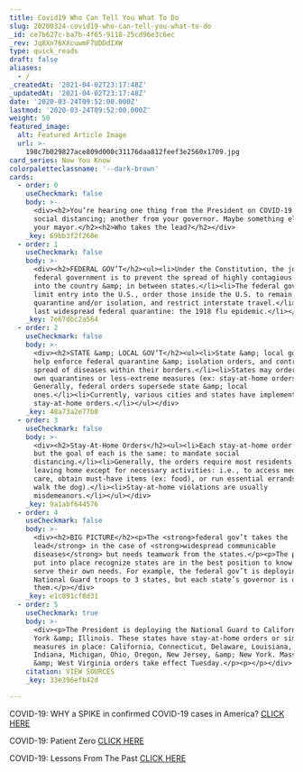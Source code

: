 ```yaml
---
title: Covid19 Who Can Tell You What To Do
slug: 20200324-covid19-who-can-tell-you-what-to-do
_id: ce7b627c-ba7b-4f65-9118-25cd96e3c6ec
_rev: Jq8Xn76XXcuwmF7UDDdIXW
type: quick_reads
draft: false
aliases:
  - /
_createdAt: '2021-04-02T23:17:48Z'
_updatedAt: '2021-04-02T23:17:48Z'
date: '2020-03-24T09:52:00.000Z'
lastmod: '2020-03-24T09:52:00.000Z'
weight: 50
featured_image:
  alt: Featured Article Image
  url: >-
    198c7b029827ace809d000c31176daa812feef3e2560x1709.jpg
card_series: Now You Know
colorpaletteclassname: '--dark-brown'
cards:
  - order: 0
    useCheckmark: false
    body: >-
      <div><h2>You’re hearing one thing from the President on COVID-19 about
      social distancing; another from your governor. Maybe something else from
      your mayor.</h2><h2>Who takes the lead?</h2></div>
    _key: 69bb3f2f260e
  - order: 1
    useCheckmark: false
    body: >-
      <div><h2>FEDERAL GOV’T</h2><ul><li>Under the Constitution, the job of the
      federal government is to prevent the spread of highly contagious diseases
      into the country &amp; in between states.</li><li>The federal gov’t may
      limit entry into the U.S., order those inside the U.S. to remain under
      quarantine and/or isolation, and restrict interstate travel.</li><li>The
      last widespread federal quarantine: the 1918 flu epidemic.</li></ul></div>
    _key: 7e67dbc2a564
  - order: 2
    useCheckmark: false
    body: >-
      <div><h2>STATE &amp; LOCAL GOV’T</h2><ul><li>State &amp; local governments
      help enforce federal quarantine &amp; isolation orders, and control the
      spread of diseases within their borders.</li><li>States may order their
      own quarantines or less-extreme measures (ex: stay-at-home orders).
      Generally, federal orders supersede state &amp; local
      ones.</li><li>Currently, various cities and states have implemented
      stay-at-home orders.</li></ul></div>
    _key: 48a73a2e77b8
  - order: 3
    useCheckmark: false
    body: >-
      <div><h2>Stay-At-Home Orders</h2><ul><li>Each stay-at-home order varies,
      but the goal of each is the same: to mandate social
      distancing.</li><li>Generally, the orders require most residents to avoid
      leaving home except for necessary activities: i.e., to access medical
      care, obtain must-have items (ex: food), or run essential errands (ex:
      walk the dog).</li><li>Stay-at-home violations are usually
      misdemeanors.</li></ul></div>
    _key: 9a1abf644576
  - order: 4
    useCheckmark: false
    body: >-
      <div><h2>BIG PICTURE</h2><p>The <strong>federal gov’t takes the
      lead</strong> in the case of <strong>widespread communicable
      diseases</strong> but needs teamwork from the states.</p><p>The policies
      put into place recognize states are in the best position to know how to
      serve their own needs. For example, the federal gov’t is deploying
      National Guard troops to 3 states, but each state’s governor is directing
      them.</p></div>
    _key: e1c891cf8d31
  - order: 5
    useCheckmark: true
    body: >-
      <div><p>The President is deploying the National Guard to California, New
      York &amp; Illinois. These states have stay-at-home orders or similar
      measures in place: California, Connecticut, Delaware, Louisiana, Illinois,
      Indiana, Michigan, Ohio, Oregon, New Jersey, &amp; New York. Massachusetts
      &amp; West Virginia orders take effect Tuesday.</p><p></p></div>
    citation: VIEW SOURCES
    _key: 33e396efb42d

---
```

COVID-19: WHY a SPIKE in confirmed COVID-19 cases in America? [CLICK HERE](https://smarthernews.com/article/whats-going-on-with-the-data-why-it-matters-and-also-a-unique-variable-you-should-know/)

COVID-19: Patient Zero [CLICK HERE](https://smarthernews.com/covid-19-the-first-us-case-of-coronavirus/)

COVID-19: Lessons From The Past [CLICK HERE](https://smarthernews.com/comparing-the-flu-response/)